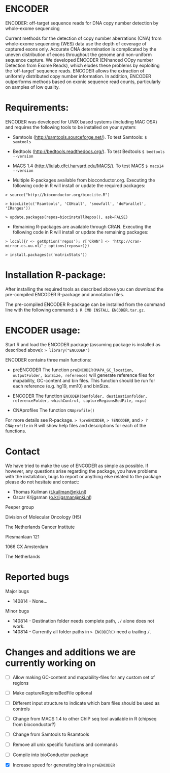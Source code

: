ENCODER
=======

ENCODER: off-target sequence reads for DNA copy number detection by whole-exome sequencing

Current methods for the detection of copy number aberrations (CNA) from whole-exome sequencing (WES) data use the depth of coverage of captured exons only. Accurate CNA determination is complicated by the uneven distribution of exons throughout the genome and non-uniform sequence capture. We developed ENCODER (ENhanced COpy number Detection from Exome Reads), which eludes these problems by exploiting the ‘off-target’ sequence reads. ENCODER allows the extraction of uniformly distributed copy number information. In addition, ENCODER outperforms methods based on exonic sequence read counts, particularly on samples of low quality.


# Requirements:

ENCODER was developed for UNIX based systems (including MAC OSX) and requires the following tools to be installed on your system: 

- Samtools (http://samtools.sourceforge.net/). To test Samtools: `$ samtools`

- Bedtools (http://bedtools.readthedocs.org/). To test Bedtools `$ bedtools --version`

- MACS 1.4 (http://liulab.dfci.harvard.edu/MACS/). To test MACS `$ macs14 --version`

- Multiple R-packages available from bioconductor.org. 
 Executing the following code in R will install or update the required packages: 

`> source("http://bioconductor.org/biocLite.R")` 

`> biocLite(c('Rsamtools', 'CGHcall', 'snowfall', 'doParallel', 'IRanges'))` 

`> update.packages(repos=biocinstallRepos(), ask=FALSE)` 

- Remaining R-packages are available through CRAN.
 Executing the following code in R will install or update the remaining packages: 

`> local({r <- getOption('repos'); r['CRAN'] <- 'http://cran-mirror.cs.uu.nl/'; options(repos=r)})`

`> install.packages(c('matrixStats'))`


# Installation R-package:

After installing the required tools as described above you can download the pre-compiled ENCODER R-package and annotation files. 

The pre-compiled ENCODER R-package can be installed from the command line with the following command: `$ R CMD INSTALL ENCODER.tar.gz`. 



# ENCODER usage:

Start R and load the ENCODER package (assuming package is installed as described above): `> library("ENCODER")`

ENCODER contains three main functions: 

- preENCODER
The function `preENCODER(MAPA_GC_location, outputFolder, binSize, reference)` will generate reference files for mapability, GC-content and bin files. 
This function should be run for each reference (e.g. hg19, mm10) and binSize. 

- ENCODER
The function `ENCODER(bamfolder, destinationfolder, referenceFolder, whichControl, captureRegionsBedFile, ncpu)` 

- CNAprofiles
The function `CNAprofile()` 

For more details see R-package. `> ?preENCODER`, `> ?ENCODER`, and `> ?CNAprofile`  in R will show help files and descriptions for each of the functions. 


# Contact

We have tried to make the use of ENCODER as simple as possible. 
If however, any questions arise regarding the package, you have problems with the installation, bugs to report or anything else related to the package please do not hesitate and contact:

- Thomas Kuilman (t.kuilman@nki.nl)
- Oscar Krijgsman (o.krijgsman@nki.nl)

Peeper group

Division of Molecular Oncology (H5)

The Netherlands Cancer Institute

Plesmanlaan 121

1066 CX Amsterdam

The Netherlands

# Reported bugs

Major bugs

- 140814 - None...

Minor bugs

- 140814 - Destination folder needs complete path, `./` alone does not work. 
- 140814 - Currently all folder paths in `> ENCODER()` need a trailing `/`. 

# Changes and additions we are currently working on

- [ ] Allow making GC-content and mapability-files for any custom set of regions
- [ ] Make captureRegionsBedFile optional
- [ ] Different input structure to indicate which bam files should be used as controls
- [ ] Change from MACS 1.4 to other ChIP seq tool available in R (chipseq from bioconductor?)
- [ ] Change from Samtools to Rsamtools
- [ ] Remove all unix specific functions and commands
- [ ] Compile into bioConductor package
- [x] Increase speed for generating bins in `preENCODER`






